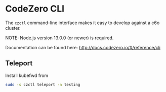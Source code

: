 # CodeZero CLI #

The `czctl` command-line interface makes it easy to develop against a c6o cluster.

NOTE: Node.js version 13.0.0 (or newer) is required.

Documentation can be found here:
http://docs.codezero.io/#/reference/cli

## Teleport

Install kubefwd from

```bash
sudo -s czctl teleport -n testing
```
